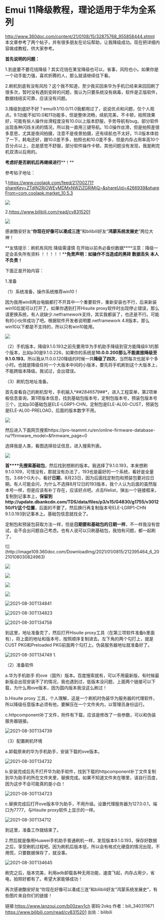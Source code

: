 # Emui 11降级教程，理论适用于华为全系列

http://www.360doc.com/content/21/0108/15/32875768_955858444.shtml
本文章参考了两个帖子，并有很多朋友在论坛帮助，让我降级成功。现在把详细内容做成教程，供大家参考。

**首先说明的问题：**

1.到底要不要花钱降级？其实花钱在某宝降级也可以，省事，风险也小。如果你是一个动手能力强，喜欢折腾的人，那么就请继续往下看。

2.刷机到底有没有风险？这个我不知道，至少我买回来华为手机已经来来回回刷了很多次，暂时没有遇到变砖的问题，我认为只要系统没有病毒，软件是正版软件，数据线结实可靠，应该没有问题。

3.降级到底好不好？emui9.1/10.0/11.0我都用过了，说说优点和问题，仅个人观点。9.1功能不如10.0和11功能多，但是整体流畅，续航完美，不卡顿，拍照效果好，可能有些人操作丝滑程度没有10.0以上版本舒服，手势导航有bug，部分软件出现各种闪烁关闭的情况，所以我一直用三键导航。10.0操作丝滑，但是拍照差很多意思，尤其是夜间拍摄，注意不是夜景拍摄，还有续航也不太好。11.0版本体验了一下，耗电还好，跟10.0差不多，拍照也和10.0差不多，但是内存占用率高10个百分点以上，总是感觉不舒服，部分软件操作卡顿，其他问题没有发现，我是刷完机双清以后用的。

**考虑好是否刷机后再继续进行****！**

参考帖子地址：

1.https://www.coolapk.com/feed/21700271?shareKey=ZTdlN2RiOWEyMDMxNWZjZGRjMjQ~&shareUid=4266939&shareFrom=com.coolapk.market_10.5.3

![](http://image109.360doc.com/DownloadImg/2021/01/0815/212395464_1_20210108030824463)

2.https://www.bilibili.com/read/cv8315201

![](http://image109.360doc.com/DownloadImg/2021/01/0815/212395464_2_20210108030824572)

感谢酷安好友“**你现在好像可以凑成三连**”和bilibili好友“**鸿蒙系统发展史**”两位大神！

**友情提示：刷机有风险 降级需谨慎 在开始以前务必备份数据****注意：降级一定会丢失所有资料 ！！！！！****免责声明：如操作不当造成的黑砖 数据丢失 本人不负责！**

下面正是开始内容：

1.准备

（1）系统准备，操作系统推荐win10！

因为我用win8两台电脑都打不开其中一个重要软件，重新安装也不行，后来新装win10后就可以打开了。如果你遇到打开Hisuite proxy软件时出现停止错误，那么请更换系统，有人说缺少.netframework支持，其实我都装了，也还是不行。可能有的小伙伴成功了吧。根据软件开发者说明要.netframework 4.8版本，那么win10以下都是不支持的，所以只有win10能用。

![](http://image109.360doc.com/DownloadImg/2021/01/0815/212395464_3_20210108030824682)

（2）手机版本，降级9.1.0.193之前先要用华为手机助手降级到官方能降级9.1的那个版本，比如p30是9.1.0.226，如果你的系统是**10.0.0.200那么不能直接降级至9.1.0.193**。所以我从11.0.0.120降级的时候一共**降级了四次**，当然每次也就半个多小时。也就是降级任何一个大版本中间的小版本，要先将手机刷到这个大版本上，不能跨版本降级。我试过，会出错误。

（3）刷机包地址准备。

首先查看自己的刷机型号，手机输入\*#*#2846579#*#*，进入工程菜单，第2项单板信息查询，第1项版本信息，找到基础包版本号，定制包版本号，预装包版本号三个，比如p30基础包是ELE-LGRP1-CHN，定制包是ELE-AL00-CUST，预装包是ELE-AL00-PRELOAD，后面的版本数字不用。

![](http://image109.360doc.com/DownloadImg/2021/01/0815/212395464_4_20210108030824744)  

然后进入下面网页搜索https://pro-teammt.ru/en/online-firmware-database-ru/?firmware_model=&firmware_page=0

选择我是人类，看图选择验证信息，进入搜索列表。

![](http://image109.360doc.com/DownloadImg/2021/01/0815/212395464_5_20210108030824900)

**首****先搜索基础包**，然后找到想刷的版本。我选择了9.1.0.193，本来想刷9.1.0.109，可惜没有，那就没有办法了，193也是最好的一个系统，看好是全量包，3.68个G大小，看好**日期**，8月23日，因为后面找定制包和预装包要对应日期。有人可能会问，为什么不选择8月12日的193版本，我个人认为后面的虽然版本号一样，但是应该有补丁存在，应该好点吧。点击filelist，弹出一个链接框来，复制到记事本上，**保留到http://update.dbankcdn.com/TDS/data/files/p3/s15/G4830/g1755/v301250/f1/这个位置**，后面的不要了。然后换行再复制版本号ELE-LGRP1-CHN 9.1.0.193到记事本上。基础包信息就找全了。

定制包和预装包获取方法一样，但是**日期要和基础包的日期一样**，不一样我没有尝试，会不会出问题自己考虑。也有人说可以只刷基础包，我怕有问题，都一起刷了。

<section>![](http://image109.360doc.com/DownloadImg/2021/01/0815/212395464_6_20210108030824963)  </section>

![](http://image109.360doc.com/DownloadImg/2021/01/0815/212395464_7_2021010803082525)

![](http://image109.360doc.com/DownloadImg/2021/01/0815/212395464_8_20210108030825135)

![](http://image109.360doc.com/DownloadImg/2021/01/0815/212395464_9_20210108030825198)

![](http://image109.360doc.com/DownloadImg/2021/01/0815/212395464_10_20210108030825260)

![2021-08-30T134841](2021-08-30T134841.png)

![2021-08-30T134823](2021-08-30T134823.png)

![2021-08-30T134758](2021-08-30T134758.png)

到这里，地址准备完了，然后打开Hisuite proxy工具（在第三项软件准备b里面有），将上面的地址和版本号，按照顺序复制进去。左下角的两个勾打上，就是CUST PKG和Preloaded PKG前面两个勾打上。伪装服务器地址就准备好了。

![2021-08-30T134749](2021-08-30T134749.png)
1.  

（2）准备软件

a.华为手机助手 的ove（国外）版本。百度搜索就有，可以不用最新版，有时候最新版会出现安装不了的情况，我也遇到过，低版本没问题，上面两个链接可以下载，为什么用ove版本，因为国内版本我没这么刷过！

b.Hisuite proxy 工具，个人理解，这是一个刷机时伪装华为服务器的代理软件，所以降级任意版本必须有他，要解压在一个文件夹内，以管理员身份运行。

c.httpcomponent补丁文件，附件有下载，应该是修改了一些参数，可以和伪装服务器链接。

![2021-08-30T134739](2021-08-30T134739.png)

（3）配置刷机环境

a.卸载原来的华为手机助手，安装下载的ove版本。

![2021-08-30T134732](2021-08-30T134732.png)

b.安装完成后先不打开华为助手软件，找到下载的httpcomponent补丁文件复制到华为助手的所在文件夹里，替换完成。如果不知道文件夹在哪里，请自行百度，因为这步不会可能真的是小白！

![2021-08-30T134723](2021-08-30T134723.png)

c.替换完成后打开ove版本华为助手，不用升级。设置代理服务器为127.0.0.1，端口为7777，与Hisuite proxy软件上显示的一样。

![2021-08-30T134712](2021-08-30T134712.png)

到这里，准备工作就结束了。

2.然后就是像用Huawei手机助手普通刷机一样，发现版本9.1.0.193，保存好数据之后，享受刷机过程吧。因为刷机后版本低，所以会有格式化硬盘的情况出现，不用慌，只要数据保存了，就没事。

![2021-08-30T134645](2021-08-30T134645.png)

刷完之后，版本完美，利用adb卸载各种无用功能，速度飞起，内存占用少，省电，拍照好都有了。希望大家能够成功！

再次感谢酷安好友“你现在好像可以凑成三连”和bilibili好友“鸿蒙系统发展史”，有些图片来自你们的链接！

链接:https://www.lanzoui.com/b00zwv1ch
密码:2okq 作者：bili_340311671 
https://www.bilibili.com/read/cv8315201 出处：bilibili
